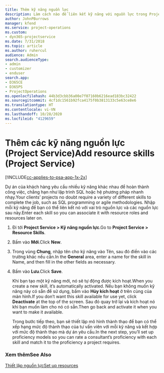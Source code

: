 ```yaml
---
title: Thêm kỹ năng nguồn lực
description: Làm cách nào để liên kết kỹ năng với nguồn lực trong Project Service
author: JohnPBurrows
manager: kfend
ms.service: project-operations
ms.custom:
- dyn365-projectservice
ms.date: 7/31/2018
ms.topic: article
ms.author: ruhercul
audience: Admin
search.audienceType:
- admin
- customizer
- enduser
search.app:
- D365CE
- D365PS
- ProjectOperations
ms.openlocfilehash: 44b3d3cbb36a00e7f07160b6216ead183bc32422
ms.sourcegitcommit: 4cf1dc1561b92fca4175f0b3813133c5e63ce8e6
ms.translationtype: HT
ms.contentlocale: vi-VN
ms.lasthandoff: 10/28/2020
ms.locfileid: "4129659"
---
```

# <a name="add-resource-skills-project-service"></a><span data-ttu-id="9ef0c-103">Thêm các kỹ năng nguồn lực (Project Service)</span><span class="sxs-lookup"><span data-stu-id="9ef0c-103">Add resource skills (Project Service)</span></span>

[!INCLUDE[cc-applies-to-psa-app-1x-2x](../includes/cc-applies-to-psa-app-1x-2x.md)]

<span data-ttu-id="9ef0c-104">Dự án của khách hàng yêu cầu nhiều kỹ năng khác nhau để hoàn thành công việc, chẳng hạn như lập trình SQL hoặc hệ phương pháp nhanh nhạy.</span><span class="sxs-lookup"><span data-stu-id="9ef0c-104">Your clients’ projects no doubt require a variety of different skills to complete the job, such as SQL programming or agile methodologies.</span></span> <span data-ttu-id="9ef0c-105">Nhập mỗi kỹ năng để bạn có thể liên kết nó với vai trò nguồn lực và các nguồn lực sau này.</span><span class="sxs-lookup"><span data-stu-id="9ef0c-105">Enter each skill so you can associate it with resource roles and resources later on.</span></span>  
  
1. <span data-ttu-id="9ef0c-106">Đi tới **Project Service > Kỹ năng nguồn lực**.</span><span class="sxs-lookup"><span data-stu-id="9ef0c-106">Go to **Project Service > Resource Skills**.</span></span>  
  
2. <span data-ttu-id="9ef0c-107">Bấm vào **Mới**.</span><span class="sxs-lookup"><span data-stu-id="9ef0c-107">Click **New**.</span></span>  
  
3. <span data-ttu-id="9ef0c-108">Trong vùng **Chung**, nhập tên cho kỹ năng vào Tên, sau đó điền vào các trường khác nếu cần.</span><span class="sxs-lookup"><span data-stu-id="9ef0c-108">In the **General** area, enter a name for the skill in Name, and then fill in the other fields as necessary.</span></span>  
  
4. <span data-ttu-id="9ef0c-109">Bấm vào **Lưu**.</span><span class="sxs-lookup"><span data-stu-id="9ef0c-109">Click **Save**.</span></span>  
  
   <span data-ttu-id="9ef0c-110">Khi bạn tạo một kỹ năng mới, nó sẽ tự động được kích hoạt.</span><span class="sxs-lookup"><span data-stu-id="9ef0c-110">When you create a new skill, it’s automatically activated.</span></span> <span data-ttu-id="9ef0c-111">Nếu bạn không muốn kỹ năng này có sẵn để sử dụng, bấm vào **Hủy kích hoạt** ở trên cùng của màn hình.</span><span class="sxs-lookup"><span data-stu-id="9ef0c-111">If you don’t want this skill available for use yet, click **Deactivate** at the top of the screen.</span></span> <span data-ttu-id="9ef0c-112">Sau đó quay trở lại và kích hoạt nó khi bạn muốn làm cho nó có sẵn.</span><span class="sxs-lookup"><span data-stu-id="9ef0c-112">Then go back and activate it when you want to make it available.</span></span>  
  
   <span data-ttu-id="9ef0c-113">Trong bước tiếp theo, bạn sẽ thiết lập mô hình thành thạo để bạn có thể xếp hạng mức độ thành thạo của tư vấn viên với mỗi kỹ năng và kết hợp với mức độ thành thạo mà dự án yêu cầu.</span><span class="sxs-lookup"><span data-stu-id="9ef0c-113">In the next step, you’ll set up proficiency models so you can rate a consultant’s proficiency with each skill and match it to the proficiency a project requires.</span></span>  
  
### <a name="see-also"></a><span data-ttu-id="9ef0c-114">Xem thêm</span><span class="sxs-lookup"><span data-stu-id="9ef0c-114">See Also</span></span>  
 [<span data-ttu-id="9ef0c-115">Thiết lập nguồn lực</span><span class="sxs-lookup"><span data-stu-id="9ef0c-115">Set up resources</span></span>](../psa/set-up-resources.md)
